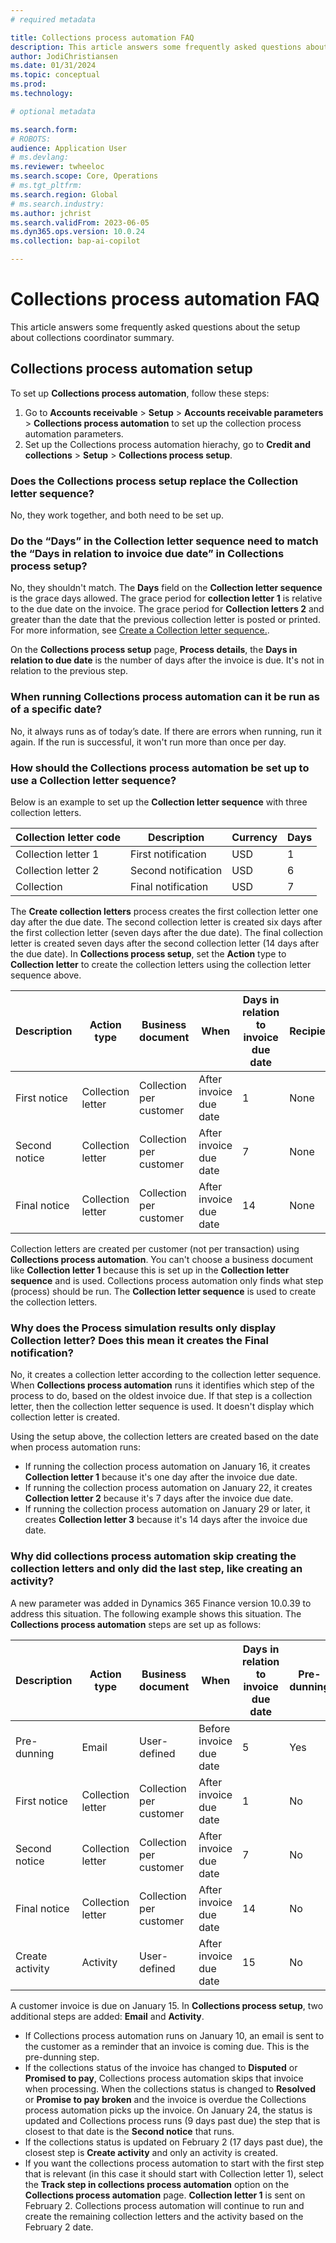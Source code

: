 ```yaml
---
# required metadata

title: Collections process automation FAQ
description: This article answers some frequently asked questions about Collections process automation.
author: JodiChristiansen
ms.date: 01/31/2024
ms.topic: conceptual
ms.prod: 
ms.technology: 

# optional metadata

ms.search.form: 
# ROBOTS: 
audience: Application User
# ms.devlang: 
ms.reviewer: twheeloc
ms.search.scope: Core, Operations
# ms.tgt_pltfrm: 
ms.search.region: Global
# ms.search.industry: 
ms.author: jchrist
ms.search.validFrom: 2023-06-05
ms.dyn365.ops.version: 10.0.24
ms.collection: bap-ai-copilot   

---
```

# Collections process automation FAQ

This article answers some frequently asked questions about the setup about collections coordinator summary. 

## Collections process automation setup

To set up **Collections process automation**, follow these steps:
1. Go to **Accounts receivable** > **Setup** > **Accounts receivable parameters** > **Collections process automation** to set up the collection process automation parameters.
2. Set up the Collections process automation hierachy, go to **Credit and collections** > **Setup** > **Collections process setup**. 

### Does the Collections process setup replace the Collection letter sequence?
No, they work together, and both need to be set up.

### Do the “Days” in the Collection letter sequence need to match the “Days in relation to invoice due date” in Collections process setup?
No, they shouldn't match. The **Days** field on the **Collection letter sequence** is the grace days allowed. The grace period for **collection letter 1** is relative to the due date on the invoice. The grace period for **Collection letters 2** and greater than the date that the previous collection letter is posted or printed. For more information, see [Create a Collection letter sequence.](./tasks/create-collection-letter-sequence.md). 

On the **Collections process setup** page, **Process details**, the **Days in relation to due date** is the number of days after the invoice is due. It's not in relation to the previous step. 

### When running Collections process automation can it be run as of a specific date? 
No, it always runs as of today’s date. If there are errors when running, run it again. If the run is successful, it won't run more than once per day. 

### How should the Collections process automation be set up to use a Collection letter sequence? 
Below is an example to set up the **Collection letter sequence** with three collection letters. 

| **Collection letter code**   | **Description**      | **Currency** | **Days** |
|------------------------------|----------------------|--------------|----------|
| Collection letter 1          | First notification   | USD          |    1     |
| Collection letter 2          | Second notification  | USD          |    6     |
| Collection                   | Final notification   | USD          |    7     |

The **Create collection letters** process creates the first collection letter one day after the due date. The second collection letter is created six days after the first collection letter (seven days after the due date). The final collection letter is created seven days after the second collection letter (14 days after the due date). 
In **Collections process setup**, set the **Action** type to **Collection letter** to create the collection letters using the collection letter sequence above. 

| **Description** | **Action type**   | **Business document**      | **When**               | **Days in relation to invoice due date** | **Recipient** |
|-----------------|-------------------|----------------------------|------------------------|------------------------------------------|---------------|
| First notice    | Collection letter | Collection per customer    | After invoice due date |                    1                     |     None      |    
| Second notice   | Collection letter | Collection per customer    | After invoice due date |                    7                     |     None      |    
| Final notice    | Collection letter | Collection per customer    | After invoice due date |                    14                    |     None      | 

Collection letters are created per customer (not per transaction) using **Collections process automation**.
You can't choose a business document like **Collection letter 1** because this is set up in the **Collection letter sequence** and is used. Collections process automation only finds what step (process) should be run. The **Collection letter sequence** is used to create the collection letters. 

### Why does the Process simulation results only display Collection letter? Does this mean it creates the Final notification? 
No, it creates a collection letter according to the collection letter sequence. When **Collections process automation** runs it identifies which step of the process to do, based on the oldest invoice due. If that step is a collection letter, then the collection letter sequence is used. It doesn't display which collection letter is created. 

Using the setup above, the collection letters are created based on the date when process automation runs:
 - If running the collection process automation on January 16, it creates **Collection letter 1** because it's one day after the invoice due date.
 - If running the collection process automation on January 22, it creates **Collection letter 2** because it's 7 days after the invoice due date.
 - If running the collection process automation on January 29 or later, it creates **Collection letter 3** because it's 14 days after the invoice due date.

### Why did collections process automation skip creating the collection letters and only did the last step, like creating an activity?
A new parameter was added in Dynamics 365 Finance version 10.0.39 to address this situation. The following example shows this situation. 
The **Collections process automation** steps are set up as follows: 

| **Description** | **Action type**   | **Business document**    | **When**                | **Days in relation to invoice due date** | **Pre-dunning** | **Recipient** |
|-----------------|-------------------|--------------------------|-------------------------|------------------------------------------|-----------------|---------------|
| Pre-dunning     | Email             | User-defined             | Before invoice due date |                    5                     |       Yes       |    None       |
| First notice    | Collection letter | Collection per customer  | After invoice due date  |                    1                     |       No        |    None       |    
| Second notice   | Collection letter | Collection per customer  | After invoice due date  |                    7                     |       No        |    None       |    
| Final notice    | Collection letter | Collection per customer  | After invoice due date  |                    14                    |       No        |    None       | 
| Create activity | Activity          | User-defined             | After invoice due date  |                    15                    |       No        |    None       |

A customer invoice is due on January 15. In **Collections process setup**, two additional steps are added: **Email** and **Activity**.
 - If Collections process automation runs on January 10, an email is sent to the customer as a reminder that an invoice is coming due. This is the pre-dunning step.
 - If the collections status of the invoice has changed to **Disputed** or **Promised to pay**, Collections process automation skips that invoice when processing. When the collections status is changed to **Resolved** or **Promise to pay broken** and the invoice is overdue the Collections process automation picks up the invoice. On January 24, the status is updated and Collections process runs (9 days past due) the step that is closest to that date is the **Second notice** that runs.
 - If the collections status is updated on February 2 (17 days past due), the closest step is **Create activity** and only an activity is created.
 - If you want the collections process automation to start with the first step that is relevant (in this case it should start with Collection letter 1), select the **Track step in collections process automation** option on the **Collections process automation** page. **Collection letter 1** is sent on February 2. Collections process automation will continue to run and create the remaining collection letters and the activity based on the February 2 date.
